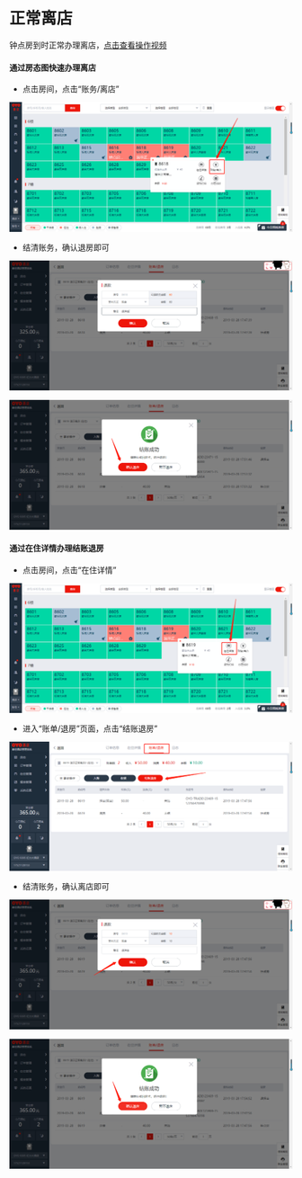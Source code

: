 # 正常离店

钟点房到时正常办理离店，[点击查看操作视频](http://crs-pms-vidio.oss-cn-beijing.aliyuncs.com/%E9%92%9F%E7%82%B9%E6%88%BF%E9%80%80%E6%88%BF.mp4)

#### 通过房态图快速办理离店

* 点击房间，点击“账务/离店”

![](../../../.gitbook/assets/image%20%28286%29.png)

* 结清账务，确认退房即可

![](../../../.gitbook/assets/image%20%28855%29.png)

![](../../../.gitbook/assets/image%20%28679%29.png)

#### 通过在住详情办理结账退房

* 点击房间，点击“在住详情”

![](../../../.gitbook/assets/image%20%28666%29.png)

* 进入“账单/退房”页面，点击“结账退房”

![](../../../.gitbook/assets/image%20%28747%29.png)

* 结清账务，确认离店即可

![](../../../.gitbook/assets/image%20%2826%29.png)

![](../../../.gitbook/assets/image%20%28672%29.png)





